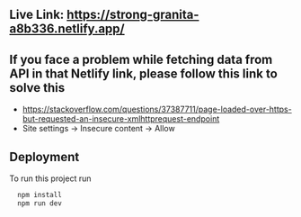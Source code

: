 ## Live Link: https://strong-granita-a8b336.netlify.app/

## If you face a problem while fetching data from API in that Netlify link, please follow this link to solve this
- https://stackoverflow.com/questions/37387711/page-loaded-over-https-but-requested-an-insecure-xmlhttprequest-endpoint
- Site settings -> Insecure content -> Allow

## Deployment

To run this project run

```bash
  npm install
  npm run dev
```

